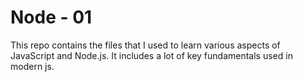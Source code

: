# Node - 01
This repo contains the files that I used to learn various aspects of JavaScript
and Node.js. It includes a lot of key fundamentals used in modern js.

